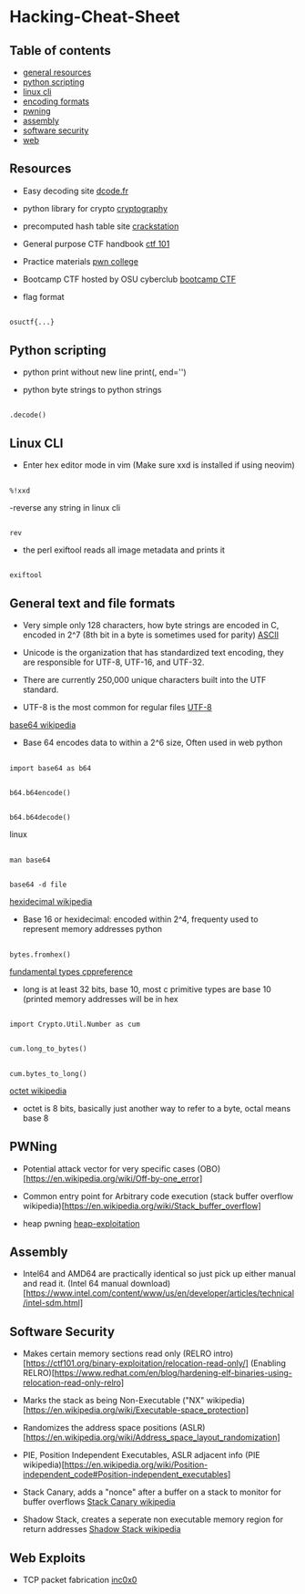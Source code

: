 # Hacking-Cheat-Sheet

## Table of contents
- [general resources](https://github.com/Bonono63/Hacking-Cheat-Sheet/blob/main/README.md#resources)
- [python scripting](https://github.com/Bonono63/Hacking-Cheat-Sheet/blob/main/README.md#python-scripting)
- [linux cli](https://github.com/Bonono63/Hacking-Cheat-Sheet/blob/main/README.md#linux-cli)
- [encoding formats](https://github.com/Bonono63/Hacking-Cheat-Sheet/blob/main/README.md#general-text-and-file-formats)
- [pwning](https://github.com/Bonono63/Hacking-Cheat-Sheet/blob/main/README.md#pwning)
- [assembly](https://github.com/Bonono63/Hacking-Cheat-Sheet/blob/main/README.md#assembly)
- [software security](https://github.com/Bonono63/Hacking-Cheat-Sheet/blob/main/README.md#software-security)
- [web](https://github.com/Bonono63/Hacking-Cheat-Sheet/blob/main/README.md#web-exploits)

## Resources
- Easy decoding site
[dcode.fr](https://www.dcode.fr/en)

- python library for crypto
[cryptography](https://cryptography.io/en/latest/)

- precomputed hash table site
[crackstation](https://crackstation.net/)

- General purpose CTF handbook
[ctf 101](https://ctf101.org/)

- Practice materials
[pwn college](https://pwn.college/)

- Bootcamp CTF hosted by OSU cyberclub
[bootcamp CTF](https://bootcamp.osucyber.club/)

- flag format
##
    osuctf{...}

## Python scripting

- python print without new line
print(, end='')

- python byte strings to python strings
##
    .decode()

## Linux CLI

- Enter hex editor mode in vim (Make sure xxd is installed if using neovim)
##
    %!xxd

-reverse any string in linux cli
##
    rev

- the perl exiftool reads all image metadata and prints it
##
    exiftool

## General text and file formats

- Very simple only 128 characters, how byte strings are encoded in C, encoded in 2^7 (8th bit in a byte is sometimes used for parity)
[ASCII](https://en.wikipedia.org/wiki/ASCII)

- Unicode is the organization that has standardized text encoding, they are responsible for UTF-8, UTF-16, and UTF-32.
- There are currently 250,000 unique characters built into the UTF standard.
- UTF-8 is the most common for regular files
[UTF-8](https://en.wikipedia.org/wiki/UTF-8)

[base64 wikipedia](https://en.wikipedia.org/wiki/Base64)
- Base 64 encodes data to within a 2^6 size, Often used in web
python
##
    import base64 as b64
##
    b64.b64encode()
##
    b64.b64decode()
linux
##
    man base64
##
    base64 -d file

[hexidecimal wikipedia](https://en.wikipedia.org/wiki/Hexadecimal)
- Base 16 or hexidecimal: encoded within 2^4, frequenty used to represent memory addresses
python
##
    bytes.fromhex()

[fundamental types cppreference](https://en.cppreference.com/w/cpp/language/types#Modifiers)
- long is at least 32 bits, base 10, most c primitive types are base 10 (printed memory addresses will be in hex
##
    import Crypto.Util.Number as cum
##
    cum.long_to_bytes()
##
    cum.bytes_to_long()

[octet wikipedia](https://en.wikipedia.org/wiki/Octet_(computing))
- octet is 8 bits, basically just another way to refer to a byte, octal means base 8

## PWNing
- Potential attack vector for very specific cases
(OBO)[https://en.wikipedia.org/wiki/Off-by-one_error]

- Common entry point for Arbitrary code execution
(stack buffer overflow wikipedia)[https://en.wikipedia.org/wiki/Stack_buffer_overflow]

- heap pwning
[heap-exploitation](https://heap-exploitation.dhavalkapil.com/)

## Assembly
- Intel64 and AMD64 are practically identical so just pick up either manual and read it.
(Intel 64 manual download)[https://www.intel.com/content/www/us/en/developer/articles/technical/intel-sdm.html]

## Software Security

- Makes certain memory sections read only
(RELRO intro)[https://ctf101.org/binary-exploitation/relocation-read-only/]
(Enabling RELRO)[https://www.redhat.com/en/blog/hardening-elf-binaries-using-relocation-read-only-relro]

- Marks the stack as being Non-Executable
("NX" wikipedia)[https://en.wikipedia.org/wiki/Executable-space_protection]

- Randomizes the address space positions
(ASLR)[https://en.wikipedia.org/wiki/Address_space_layout_randomization]

- PIE, Position Independent Executables, ASLR adjacent info
(PIE wikipedia)[https://en.wikipedia.org/wiki/Position-independent_code#Position-independent_executables]

- Stack Canary, adds a "nonce" after a buffer on a stack to monitor for buffer overflows
[Stack Canary wikipedia](https://en.wikipedia.org/wiki/Buffer_overflow_protection#Canaries)

- Shadow Stack, creates a seperate non executable memory region for return addresses
[Shadow Stack wikipedia](https://en.wikipedia.org/wiki/Shadow_stack)

## Web Exploits
- TCP packet fabrication
[inc0x0](https://inc0x0.com/tcp-ip-packets-introduction/tcp-ip-packets-3-manually-create-and-send-raw-tcp-ip-packets/)
